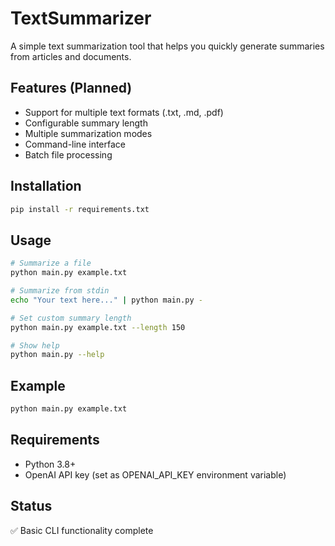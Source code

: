 # TextSummarizer

A simple text summarization tool that helps you quickly generate summaries from articles and documents.

## Features (Planned)

- Support for multiple text formats (.txt, .md, .pdf)
- Configurable summary length
- Multiple summarization modes
- Command-line interface
- Batch file processing

## Installation

```bash
pip install -r requirements.txt
```

## Usage

```bash
# Summarize a file
python main.py example.txt

# Summarize from stdin
echo "Your text here..." | python main.py -

# Set custom summary length
python main.py example.txt --length 150

# Show help
python main.py --help
```

## Example

```bash
python main.py example.txt
```

## Requirements

- Python 3.8+
- OpenAI API key (set as OPENAI_API_KEY environment variable)

## Status

✅ Basic CLI functionality complete